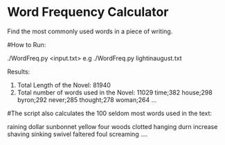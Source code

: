 Word Frequency Calculator
=========================


Find the most commonly used words in a piece of writing.

#How to Run:

./WordFreq.py <input.txt>
e.g ./WordFreq.py lightinaugust.txt

Results:
1. Total Length of the Novel: 81940
2. Total number of words used in the Novel: 11029
	time;382
	house;298
	byron;292
	never;285
	thought;278
	woman;264
	...

#The script also calculates the 100 seldom most words used in the text:

raining
dollar
sunbonnet
yellow
four
woods
clotted
hanging
durn
increase
shaving
sinking
swivel
faltered
foul
screaming
....
